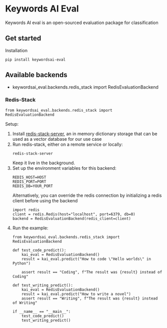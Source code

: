 # Keywords AI Eval
Keywords AI eval is an open-sourced evaluation package for classification


## Get started
Installation
```
pip install keywordsai-eval
```


## Available backends
- keywordsai_eval.backends.redis_stack import RedisEvaluationBackend

### Redis-Stack
```
from keywordsai_eval.backends.redis_stack import RedisEvaluationBackend
```
Setup:

1. Install [redis-stack-server](https://redis.io/docs/latest/operate/oss_and_stack/install/install-stack/), an in memory dictionary storage that can be used as a vector database for our use case
2. Run redis-stack, either on a remote service or locally:
    ```
    redis-stack-server
    ```
    Keep it live in the background.  
3. Set up the environment variables for this backend:
    ```
    REDIS_HOST=HOST
    REDIS_PORT=PORT
    REDIS_DB=YOUR_PORT
    ```
    Alternatively, you can override the redis connection by initializing a redis client before using the backend
    ```
    import redis
    client = redis.Redis(host="localhost", port=6379, db=0)
    backend = RedisEvaluationBackend(redis_client=client)
    ```
4. Run the example:
    ```
    from keywordsai_eval.backends.redis_stack import RedisEvaluationBackend

    def test_code_predict():
        kai_eval = RedisEvaluationBackend()
        result = kai_eval.predict("How to code \"Hello worlds\" in Python")

        assert result == "Coding", f"The result was {result} instead of Coding"

    def test_writing_predict():
        kai_eval = RedisEvaluationBackend()
        result = kai_eval.predict("How to write a novel")
        assert result == "Writing", f"The result was {result} instead of Writing"

    if __name__ == "__main__":
        test_code_predict()
        test_writing_predict()
    ```

